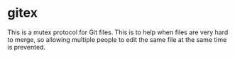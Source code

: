 # gitex
This is a mutex protocol for Git files. This is to help when files are very hard to merge, so allowing multiple people to edit the same file at the same time is prevented.
